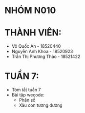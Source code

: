# NHÓM N010
# THÀNH VIÊN:
  - Võ Quốc An - 18520440
  - Nguyễn Anh Khoa - 18520923
  - Trần Thị Phương Thảo - 18521422

# TUẦN 7:  
  - Tóm tắt tuần 7  
  - Bài tập wecode:    
    - Phân số             
    - Xâu con tương đương   
